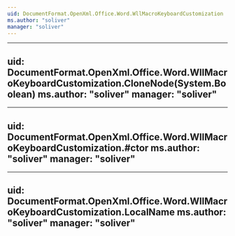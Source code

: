 ```yaml
---
uid: DocumentFormat.OpenXml.Office.Word.WllMacroKeyboardCustomization
ms.author: "soliver"
manager: "soliver"
---
```


---
uid: DocumentFormat.OpenXml.Office.Word.WllMacroKeyboardCustomization.CloneNode(System.Boolean)
ms.author: "soliver"
manager: "soliver"
---

---
uid: DocumentFormat.OpenXml.Office.Word.WllMacroKeyboardCustomization.#ctor
ms.author: "soliver"
manager: "soliver"
---

---
uid: DocumentFormat.OpenXml.Office.Word.WllMacroKeyboardCustomization.LocalName
ms.author: "soliver"
manager: "soliver"
---
